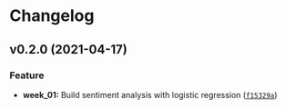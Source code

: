 # Changelog

<!--next-version-placeholder-->

## v0.2.0 (2021-04-17)
### Feature
* **week_01:** Build sentiment analysis with logistic regression ([`f15329a`](https://github.com/OliRafa/nlp-specialization/commit/f15329af5ca4bbd38b7824f29658c21d7ba22e54))
